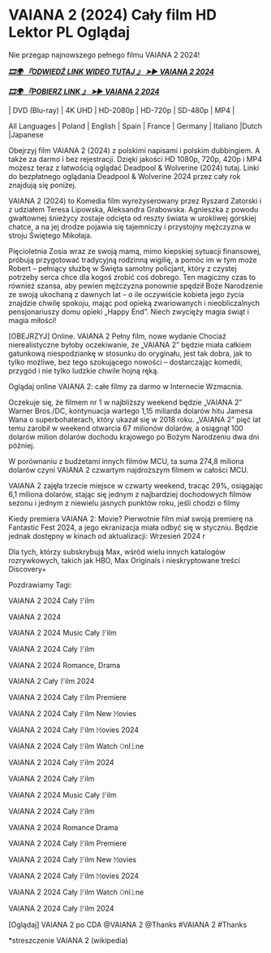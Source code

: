 # VAIANA 2 (2024) Cały film HD Lektor PL Oglądaj

Nie przegap najnowszego pełnego filmu VAIANA 2 2024!

<p><b><I><a href="http://r-movies.com/pl/movie/1241982/moana-2-gitcodepl">🎞🌍 『ODWIEDŹ LINK WIDEO TUTAJ 』 ➤► VAIANA 2 2024</a></I></b></p>

<p><b><I><a href="http://r-movies.com/pl/movie/1241982/moana-2-gitcodepl">🎞🌍 『POBIERZ LINK 』 ➤► VAIANA 2 2024</a></I></b></p>

| DVD (Blu-ray) | 4K UHD | HD-2080p | HD-720p | SD-480p | MP4 |

All Languages ​​| Poland | English | Spain | France | Germany | Italiano |Dutch |Japanese

Obejrzyj film VAIANA 2 (2024) z polskimi napisami i polskim dubbingiem. A także za darmo i bez rejestracji. Dzięki jakości HD 1080p, 720p, 420p i MP4 możesz teraz z łatwością oglądać Deadpool &  Wolverine (2024) tutaj. Linki do bezpłatnego oglądania Deadpool &  Wolverine 2024 przez cały rok znajdują się poniżej.

VAIANA 2 (2024) to Komedia film wyreżyserowany przez Ryszard Zatorski i z udziałem Teresa Lipowska, Aleksandra Grabowska. Agnieszka z powodu gwałtownej śnieżycy zostaje odcięta od reszty świata w urokliwej górskiej chatce, a na jej drodze pojawia się tajemniczy i przystojny mężczyzna w stroju Świętego Mikołaja. 

Pięcioletnia Zosia wraz ze swoją mamą, mimo kiepskiej sytuacji finansowej, próbują przygotować tradycyjną rodzinną wigilię, a pomóc im w tym może Robert – pełniący służbę w Święta samotny policjant, który z czystej potrzeby serca chce dla kogoś zrobić coś dobrego. Ten magiczny czas to również szansa, aby pewien mężczyzna ponownie spędził Boże Narodzenie ze swoją ukochaną z dawnych lat – o ile oczywiście kobieta jego życia znajdzie chwilę spokoju, mając pod opieką zwariowanych i nieobliczalnych pensjonariuszy domu opieki „Happy End”. Niech zwycięży magia świąt i magia miłości!

[OBEJRZYJ] Online. VAIANA 2 Pełny film, nowe wydanie Chociaż nierealistyczne byłoby oczekiwanie, że „VAIANA 2” będzie miała całkiem gatunkową niespodziankę w stosunku do oryginału, jest tak dobra, jak to tylko możliwe, bez tego szokującego nowości – dostarczając komedii, przygód i nie tylko ludzkie chwile hojną ręką.

Oglądaj online VAIANA 2: całe filmy za darmo w Internecie Wzmacnia.

Oczekuje się, że filmem nr 1 w najbliższy weekend będzie „VAIANA 2” Warner Bros./DC, kontynuacja wartego 1,15 miliarda dolarów hitu Jamesa Wana o superbohaterach, który ukazał się w 2018 roku. „VAIANA 2” pięć lat temu zarobił w weekend otwarcia 67 milionów dolarów, a osiągnął 100 dolarów milion dolarów dochodu krajowego po Bożym Narodzeniu dwa dni później.

W porównaniu z budżetami innych filmów MCU, ta suma 274,8 miliona dolarów czyni VAIANA 2 czwartym najdroższym filmem w całości MCU.

VAIANA 2 zajęła trzecie miejsce w czwarty weekend, tracąc 29%, osiągając 6,1 miliona dolarów, stając się jednym z najbardziej dochodowych filmów sezonu i jednym z niewielu jasnych punktów roku, jeśli chodzi o filmy

Kiedy premiera VAIANA 2: Movie? Pierwotnie film miał swoją premierę na Fantastic Fest 2024, a jego ekranizacja miała odbyć się w styczniu. Będzie jednak dostępny w kinach od aktualizacji: Wrzesień 2024 r

Dla tych, którzy subskrybują Max, wśród wielu innych katalogów rozrywkowych, takich jak HBO, Max Originals i nieskryptowane treści Discovery+


Pozdrawiamy Tagi:

VAIANA 2 2024 Cały 𝙵ilm

VAIANA 2 2024

VAIANA 2 2024 Music Cały 𝙵ilm

VAIANA 2 2024 Cały 𝙵ilm

VAIANA 2 2024 Romance, Drama

VAIANA 2 Cały 𝙵ilm 2024

VAIANA 2 2024 Cały 𝙵ilm Premiere

VAIANA 2 2024 Cały 𝙵ilm New 𝙼ovies

VAIANA 2 2024 Cały 𝙵ilm 𝙼ovies 2024

VAIANA 2 2024 Cały 𝙵ilm Watch 𝙾nl𝚒ne

VAIANA 2 2024 Cały 𝙵ilm 2024

VAIANA 2 2024 Cały 𝙵ilm

VAIANA 2 2024 Music Cały 𝙵ilm

VAIANA 2 2024 Cały 𝙵ilm

VAIANA 2 2024 Romance Drama

VAIANA 2 2024 Cały 𝙵ilm Premiere

VAIANA 2 2024 Cały 𝙵ilm New 𝙼ovies

VAIANA 2 2024 Cały 𝙵ilm 𝙼ovies 2024

VAIANA 2 2024 Cały 𝙵ilm Watch 𝙾nl𝚒ne

VAIANA 2 2024 Cały 𝙵ilm 2024

[Oglądaj] VAIANA 2 po CDA @VAIANA 2 @Thanks #VAIANA 2 #Thanks

*streszczenie VAIANA 2 (wikipedia)
